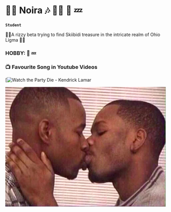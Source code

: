 # 🏄‍♂️ Noira 🎶 🕺🏿 🎵 💤

**`Student`**

🕺🏿A rizzy beta trying to find Skiibidi treasure in the intricate realm of Ohio Ligma 🕺🏿

### HOBBY: 🎵 💤

### 📺 Favourite Song in Youtube Videos

<!-- BEGIN YOUTUBE-CARDS -->
[![Watch the Party Die - Kendrick Lamar](https://www.youtube.com/watch?v=53tlOayottY)


![](images/1508310215_image.jpg)
